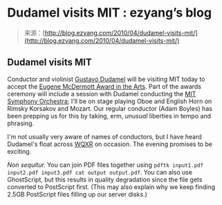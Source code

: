 <!--yml
category: 未分类
date: 2024-07-01 18:18:22
-->

# Dudamel visits MIT : ezyang’s blog

> 来源：[http://blog.ezyang.com/2010/04/dudamel-visits-mit/](http://blog.ezyang.com/2010/04/dudamel-visits-mit/)

## Dudamel visits MIT

Conductor and violinist [Gustavo Dudamel](http://en.wikipedia.org/wiki/Gustavo_Dudamel) will be visiting MIT today to accept the [Eugene McDermott Award in the Arts](http://web.mit.edu/press/2009/dudamel-mcdermott.html). Part of the awards ceremony will include a session with Dudamel conducting the [MIT Symphony Orchestra](http://web.mit.edu/mitso/); I'll be on stage playing Oboe and English Horn on Rimsky Korsakov and Mozart. Our regular conductor (Adam Boyles) has been prepping us for this by taking, erm, *unusual* liberties in tempo and phrasing.

I'm not usually very aware of names of conductors, but I have heard Dudamel's float across [WQXR](http://www.wqxr.org/articles/wqxr-features/2010/jan/08/wqxr-arts-file-new-year-new-opera/) on occasion. The evening promises to be exciting.

*Non sequitur.* You can join PDF files together using `pdftk input1.pdf input2.pdf input3.pdf cat output output.pdf`. You can also use GhostScript, but this results in quality degradation since the file gets converted to PostScript first. (This may also explain why we keep finding 2.5GB PostScript files filling up our server disks.)